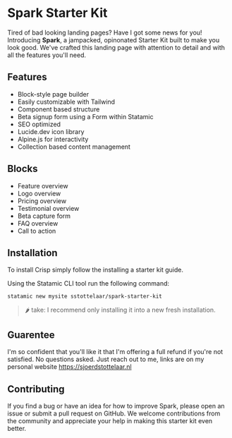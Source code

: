 # Spark Starter Kit
Tired of bad looking landing pages? Have I got some news for you! Introducing **Spark**, a jampacked, opinonated Starter Kit built to make you look good. We've crafted this landing page with attention to detail and with all the features you'll need.

## Features
- Block-style page builder
- Easily customizable with Tailwind
- Component based structure
- Beta signup form using a Form within Statamic
- SEO optimized
- Lucide.dev icon library
- Alpine.js for interactivity
- Collection based content management

## Blocks
- Feature overview
- Logo overview
- Pricing overview
- Testimonial overview
- Beta capture form
- FAQ overview
- Call to action

## Installation
To install Crisp simply follow the installing a starter kit guide.

Using the Statamic CLI tool run the following command:

`statamic new mysite sstottelaar/spark-starter-kit`

> 🌶️ take: I recommend only installing it into a new fresh installation.

## Guarentee
I'm so confident that you'll like it that I'm offering a full refund if you're not satisfied. No questions asked. Just reach out to me, links are on my personal website https://sjoerdstottelaar.nl

## Contributing
If you find a bug or have an idea for how to improve Spark, please open an issue or submit a pull request on GitHub. We welcome contributions from the community and appreciate your help in making this starter kit even better.